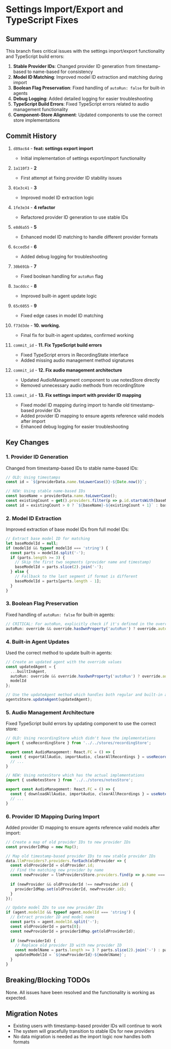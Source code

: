 # Settings Import/Export and TypeScript Fixes

## Summary

This branch fixes critical issues with the settings import/export functionality and TypeScript build errors:

1. **Stable Provider IDs**: Changed provider ID generation from timestamp-based to name-based for consistency
2. **Model ID Matching**: Improved model ID extraction and matching during import
3. **Boolean Flag Preservation**: Fixed handling of `autoRun: false` for built-in agents
4. **Debug Logging**: Added detailed logging for easier troubleshooting
5. **TypeScript Build Errors**: Fixed TypeScript errors related to audio management functionality
6. **Component-Store Alignment**: Updated components to use the correct store implementations

## Commit History

1. `d89ac64` - **feat: settings export import**
   - Initial implementation of settings export/import functionality

2. `1a110f3` - **2**
   - First attempt at fixing provider ID stability issues

3. `01e3c41` - **3**
   - Improved model ID extraction logic

4. `1fe3e34` - **4 refactor**
   - Refactored provider ID generation to use stable IDs

5. `e8d6a55` - **5**
   - Enhanced model ID matching to handle different provider formats

6. `6cced5d` - **6**
   - Added debug logging for troubleshooting

7. `30b691b` - **7**
   - Fixed boolean handling for `autoRun` flag

8. `3acddcc` - **8**
   - Improved built-in agent update logic

9. `65c6055` - **9**
   - Fixed edge cases in model ID matching

10. `f73d3de` - **10. working.**
    - Final fix for built-in agent updates, confirmed working

11. `commit_id` - **11. Fix TypeScript build errors**
    - Fixed TypeScript errors in RecordingState interface
    - Added missing audio management method signatures

12. `commit_id` - **12. Fix audio management architecture**
    - Updated AudioManagement component to use notesStore directly
    - Removed unnecessary audio methods from recordingStore

13. `commit_id` - **13. Fix settings import with provider ID mapping**
    - Fixed model ID mapping during import to handle old timestamp-based provider IDs
    - Added provider ID mapping to ensure agents reference valid models after import
    - Enhanced debug logging for easier troubleshooting

## Key Changes

### 1. Provider ID Generation

Changed from timestamp-based IDs to stable name-based IDs:

```typescript
// OLD: Using timestamps
const id = `${providerData.name.toLowerCase()}-${Date.now()}`;

// NEW: Using stable name-based IDs
const baseName = providerData.name.toLowerCase();
const existingCount = get().providers.filter(p => p.id.startsWith(baseName)).length;
const id = existingCount > 0 ? `${baseName}-${existingCount + 1}` : baseName;
```

### 2. Model ID Extraction

Improved extraction of base model IDs from full model IDs:

```typescript
// Extract base model ID for matching
let baseModelId = null;
if (modelId && typeof modelId === 'string') {
  const parts = modelId.split('-');
  if (parts.length >= 3) {
    // Skip the first two segments (provider name and timestamp)
    baseModelId = parts.slice(2).join('-');
  } else {
    // Fallback to the last segment if format is different
    baseModelId = parts[parts.length - 1];
  }
}
```

### 3. Boolean Flag Preservation

Fixed handling of `autoRun: false` for built-in agents:

```typescript
// CRITICAL: For autoRun, explicitly check if it's defined in the override to handle false values correctly
autoRun: override && override.hasOwnProperty('autoRun') ? override.autoRun : builtInAgent.autoRun
```

### 4. Built-in Agent Updates

Used the correct method to update built-in agents:

```typescript
// Create an updated agent with the override values
const updatedAgent = {
  ...builtInAgent,
  autoRun: override && override.hasOwnProperty('autoRun') ? override.autoRun : builtInAgent.autoRun,
  modelId
};

// Use the updateAgent method which handles both regular and built-in agents
agentsStore.updateAgent(updatedAgent);
```

### 5. Audio Management Architecture

Fixed TypeScript build errors by updating component to use the correct store:

```typescript
// OLD: Using recordingStore which didn't have the implementations
import { useRecordingStore } from '../../stores/recordingStore';

export const AudioManagement: React.FC = () => {
  const { exportAllAudio, importAudio, clearAllRecordings } = useRecordingStore();
  // ...
}

// NEW: Using notesStore which has the actual implementations
import { useNotesStore } from '../../stores/notesStore';

export const AudioManagement: React.FC = () => {
  const { downloadAllAudio, importAudio, clearAllRecordings } = useNotesStore();
  // ...
}
```

### 6. Provider ID Mapping During Import

Added provider ID mapping to ensure agents reference valid models after import:

```typescript
// Create a map of old provider IDs to new provider IDs
const providerIdMap = new Map();

// Map old timestamp-based provider IDs to new stable provider IDs
data.llmProviders?.providers.forEach(oldProvider => {
  const oldProviderId = oldProvider.id;
  // Find the matching new provider by name
  const newProvider = llmProvidersStore.providers.find(p => p.name === oldProvider.name);
  
  if (newProvider && oldProviderId !== newProvider.id) {
    providerIdMap.set(oldProviderId, newProvider.id);
  }
});

// Update model IDs to use new provider IDs
if (agent.modelId && typeof agent.modelId === 'string') {
  // Extract provider ID and model name
  const parts = agent.modelId.split('-');
  const oldProviderId = parts[0];
  const newProviderId = providerIdMap.get(oldProviderId);
  
  if (newProviderId) {
    // Replace old provider ID with new provider ID
    const modelName = parts.length >= 3 ? parts.slice(2).join('-') : parts[1];
    updatedModelId = `${newProviderId}-${modelName}`;
  }
}
```

## Breaking/Blocking TODOs

None. All issues have been resolved and the functionality is working as expected.

## Migration Notes

- Existing users with timestamp-based provider IDs will continue to work
- The system will gracefully transition to stable IDs for new providers
- No data migration is needed as the import logic now handles both formats
